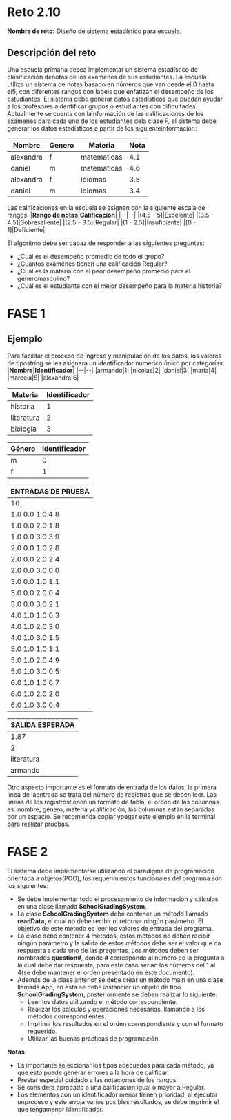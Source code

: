 # **Reto 2.10**
**Nombre de reto:** Diseño de sistema estadístico para escuela.
## Descripción del reto
Una escuela primaria desea implementar un sistema estadístico de clasificación denotas de los exámenes de sus estudiantes. La escuela utiliza un sistema de notas basado en números que van desde el 0 hasta el5, con diferentes rangos con labels que enfatizan el desempeño de los estudiantes. El sistema debe generar datos estadísticos que puedan ayudar a los profesores aidentificar   grupos   o   estudiantes   con   dificultades.  Actualmente   se   cuenta   con   lainformación de las calificaciones de los exámenes para cada uno de los estudiantes dela clase F, el sistema debe generar los datos estadísticos a partir de los siguienteinformación:

|**Nombre**|**Genero**|**Materia**|**Nota**|
|--|--|--|--|
|alexandra|f|matematicas|4.1|
|daniel|m|matematicas|4.6|
|alexandra|f|idiomas|3.5|
|daniel|m|idiomas|3.4|

Las calificaciones en la escuela se asignan con la siguiente escala de rangos:
|**Rango de notas**|**Calificación**|
|--|--|
|(4.5 - 5]|Excelente|
|(3.5 - 4.5]|Sobresaliente|
|(2.5 - 3.5]|Regular|
|(1 - 2.5]|Insuficiente|
|[0 - 1]|Deficiente|


El algoritmo debe ser capaz de responder a las siguientes preguntas:
- ¿Cuál es el desempeño promedio de todo el grupo?
- ¿Cuántos exámenes tienen una calificación Regular?
- ¿Cuál   es   la   materia   con   el   peor   desempeño   promedio   para   el  géneromasculino?
- ¿Cuál es el estudiante con el mejor desempeño para la materia historia?

# FASE 1

## **Ejemplo**
Para facilitar el proceso de ingreso y manipulación de los datos, los valores de tipostring se les asignará un identificador numérico único por categorías:
|**Nombre**|**Identificador**|
|--|--|
|armando|1|
|nicolas|2|
|daniel|3|
|maria|4|
|marcela|5|
|alexandra|6|

|**Materia**|**Identificador**|
|--|--|
|historia|1|
|literatura|2|
|biologia|3|

|**Género**|**Identificador**|
|--|--|
|m|0|
|f|1|


|**ENTRADAS DE PRUEBA**|
|--|
|18|
|1.0 0.0 1.0 4.8|
|1.0 0.0 2.0 1.8|
|1.0 0.0 3.0 3.9|
|2.0 0.0 1.0 2.8|
|2.0 0.0 2.0 2.4|
|2.0 0.0 3.0 0.0|
|3.0 0.0 1.0 1.1|
|3.0 0.0 2.0 0.4|
|3.0 0.0 3.0 2.1|
|4.0 1.0 1.0 0.3|
|4.0 1.0 2.0 3.0|
|4.0 1.0 3.0 1.5|
|5.0 1.0 1.0 1.1|
|5.0 1.0 2.0 4.9|
|5.0 1.0 3.0 0.5|
|6.0 1.0 1.0 0.7|
|6.0 1.0 2.0 2.0|
|6.0 1.0 3.0 0.4|


|**SALIDA ESPERADA**|
|--|
|1.87|
|2|
|literatura|
|armando|

Otro aspecto importante es el formato de entrada de los datos, la primera línea de laentrada se trata del número de registros que se deben leer. Las líneas de los registrostienen un formato de tabla, el orden de las columnas es: nombre, género, materia ycalificación, las columnas están separadas por un espacio. Se recomienda copiar ypegar este ejemplo en la terminal para realizar pruebas.

# FASE 2

El sistema debe implementarse utilizando el paradigma de programación orientada a objetos(POO), los requerimientos funcionales del programa son los siguientes:
- Se debe implementar todo el procesamiento de información y cálculos en una clase llamada **SchoolGradingSystem**.
- La clase **SchoolGradingSystem** debe contener un método llamado **readData**, el cual no debe recibir ni retornar ningún parámetro. El objetivo de este método es leer los valores de entrada del programa.
- La clase debe contener 4 métodos, estos métodos no deben recibir ningún parámetro y la salida de estos métodos debe ser el valor que da respuesta a cada uno de las preguntas. Los métodos deben ser nombrados **question#**, donde **#** corresponde al número de la pregunta a la cual debe dar respuesta, para este caso serían los números del 1 al 4(se debe mantener el orden presentado en este documento).
- Además de la clase anterior se debe crear un método main en una clase llamada App, en esta se debe instanciar un objeto de tipo  **SchoolGradingSystem**, posteriormente se deben realizar lo siguiente:
  - Leer los datos utilizando el método correspondiente.
  - Realizar los cálculos y operaciones necesarias, llamando a los métodos correspondientes.
  - Imprimir los resultados en el orden correspondiente y con el formato requerido.
  - Utilizar las buenas prácticas de programación.


**Notas:**
- Es importante seleccionar los tipos adecuados para cada método, ya que esto puede generar errores a la hora de calificar.
- Prestar especial cuidado a las notaciones de los rangos.
- Se considera aprobado a una calificación igual o mayor a Regular. 
- Los   elementos   con   un   identificador   menor  tienen   prioridad,   al   ejecutar   unproceso y este arroja varios posibles resultados, se debe imprimir el que tengamenor identificador.

